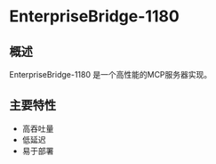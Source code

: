 # EnterpriseBridge-1180

## 概述

EnterpriseBridge-1180 是一个高性能的MCP服务器实现。

## 主要特性

- 高吞吐量
- 低延迟
- 易于部署
